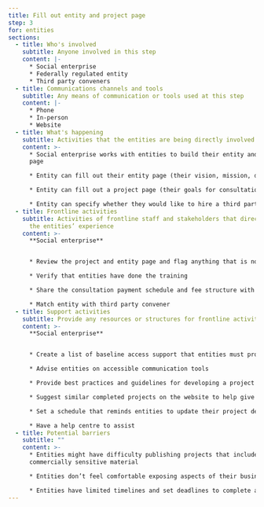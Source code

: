```yaml
---
title: Fill out entity and project page
step: 3
for: entities
sections:
  - title: Who's involved
    subtitle: Anyone involved in this step
    content: |-
      * Social enterprise
      * Federally regulated entity
      * Third party conveners
  - title: Communications channels and tools
    subtitle: Any means of communication or tools used at this step
    content: |-
      * Phone
      * In-person
      * Website
  - title: What's happening
    subtitle: Activities that the entities are being directly involved in
    content: >-
      * Social enterprise works with entities to build their entity and project
      page

      * Entity can fill out their entity page (their vision, mission, definition of disability, their legal obligation under the ACA, any training they have completed)

      * Entity can fill out a project page (their goals for consultation, expected time commitment, scope, methods of consultation, payment process, consultants they are looking for, and the access needs they can support) 

      * Entity can specify whether they would like to hire a third party convener
  - title: Frontline activities
    subtitle: Activities of frontline staff and stakeholders that directly support
      the entities’ experience
    content: >-
      **Social enterprise**


      * Review the project and entity page and flag anything that is not in plain language, or could be adjusted to facilitate the matching process. Contact them to review these changes and make edits

      * Verify that entities have done the training 

      * Share the consultation payment schedule and fee structure with the entities

      * Match entity with third party convener
  - title: Support activities
    subtitle: Provide any resources or structures for frontline activities to happen
    content: >-
      **Social enterprise**


      * Create a list of baseline access support that entities must provide for consultation

      * Advise entities on accessible communication tools 

      * Provide best practices and guidelines for developing a project description

      * Suggest similar completed projects on the website to help give ideas for scope and required resources for the project

      * Set a schedule that reminds entities to update their project description and current status

      * Have a help centre to assist
  - title: Potential barriers
    subtitle: ""
    content: >-
      * Entities might have difficulty publishing projects that include
      commercially sensitive material

      * Entities don’t feel comfortable exposing aspects of their business that are not accessible and inclusive publicly

      * Entities have limited timelines and set deadlines to complete a project
---
```

